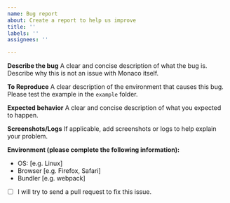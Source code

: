 ```yaml
---
name: Bug report
about: Create a report to help us improve
title: ''
labels: ''
assignees: ''

---
```


**Describe the bug**
A clear and concise description of what the bug is. Describe why this is not an issue with Monaco itself. 

**To Reproduce**
A clear description of the environment that causes this bug. Please test the example in the `example` folder.

**Expected behavior**
A clear and concise description of what you expected to happen.

**Screenshots/Logs**
If applicable, add screenshots or logs to help explain your problem.

**Environment (please complete the following information):**
 - OS: [e.g. Linux]
 - Browser [e.g. Firefox, Safari]
 - Bundler [e.g. webpack]

- [ ] I will try to send a pull request to fix this issue.
